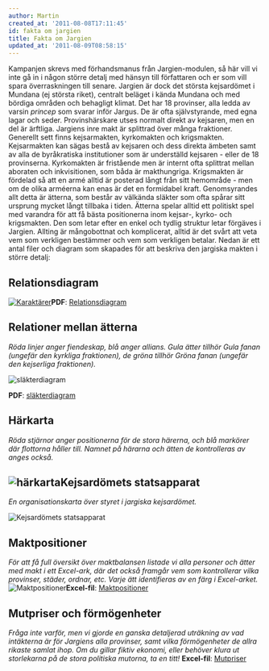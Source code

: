 ```yaml
---
author: Martin
created_at: '2011-08-08T17:11:45'
id: fakta om jargien
title: Fakta om Jargien
updated_at: '2011-08-09T08:58:15'
---
```

Kampanjen skrevs med förhandsmanus från Jargien-modulen, så här vill vi inte gå in i någon större detalj med hänsyn till författaren och er som vill spara överraskningen till senare. Jargien är dock det största kejsardömet i Mundana (ej största riket), centralt beläget i kända Mundana och med bördiga områden och behagligt klimat. Det har 18 provinser, alla ledda av varsin *princep* som svarar inför Jargus. De är ofta självstyrande, med egna lagar och seder. Provinshärskare utses normalt direkt av kejsaren, men en del är ärftliga. Jargiens inre makt är splittrad över många fraktioner. Generellt sett finns kejsarmakten, kyrkomakten och krigsmakten. Kejsarmakten kan sägas bestå av kejsaren och dess direkta ämbeten samt av alla de byråkratiska institutioner som är underställd kejsaren - eller de 18 provinserna. Kyrkomakten är fristående men är internt ofta splittrat mellan aboraten och inkvisitionen, som båda är makthungriga. Krigsmakten är fördelad så att en armé alltid är posterad långt från sitt hemområde - men om de olika arméerna kan enas är det en formidabel kraft. Genomsyrandes allt detta är ätterna, som består av välkända släkter som ofta spårar sitt ursprung mycket långt tillbaka i tiden. Ätterna spelar alltid ett politiskt spel med varandra för att få bästa positionerna inom kejsar-, kyrko- och krigsmakten. Den som letar efter en enkel och tydlig struktur letar förgäves i Jargien. Allting är mångobottnat och komplicerat, alltid är det svårt att veta vem som verkligen bestämmer och vem som verkligen betalar. Nedan är ett antal filer och diagram som skapades för att beskriva den jargiska makten i större detalj:

## Relationsdiagram

[<img src="http://kampanj.ripperdoc.net/wp-content/uploads/Karaktärer-1007x1024.jpg" title="Karaktärer" class="aligncenter size-large wp-image-1047" />]**PDF**: [Relationsdiagram]

## Relationer mellan ätterna

*Röda linjer anger fiendeskap, blå anger allians. Gula ätter tillhör Gula fanan (ungefär den kyrkliga fraktionen), de gröna tillhör Gröna fanan (ungefär den kejserliga fraktionen).*

<img src="http://kampanj.ripperdoc.net/wp-content/uploads/släkterdiagram.jpg" title="släkterdiagram" class="aligncenter size-full wp-image-1080" />

**PDF**: [släkterdiagram]

## Härkarta

*Röda stjärnor anger positionerna för de stora härerna, och blå markörer där flottorna håller till. Namnet på härarna och ätten de kontrolleras av anges också.*

## <img src="http://kampanj.ripperdoc.net/wp-content/uploads/härkarta.jpg" title="härkarta" class="aligncenter size-full wp-image-1079" />Kejsardömets statsapparat

*En organisationskarta över styret i jargiska kejsardömet.*

<img src="http://kampanj.ripperdoc.net/wp-content/uploads/Kejsardömets-statsapparat1.jpg" title="Kejsardömets statsapparat" class="aligncenter size-full wp-image-1078" />

## Maktpositioner

*För att få full översikt över maktbalansen listade vi alla personer och ätter med makt i ett Excel-ark, där det också framgår vem som kontrollerar vilka provinser, städer, ordnar, etc. Varje ätt identifieras av en färg i Excel-arket.* <img src="http://kampanj.ripperdoc.net/wp-content/uploads/Maktpositioner.png" title="Maktpositioner" class="aligncenter size-full wp-image-1101" />**Excel-fil**: [Maktpositioner]

## Mutpriser och förmögenheter

*Fråga inte varför, men vi gjorde en ganska detaljerad uträkning av vad intäkterna är för Jargiens alla provinser, samt vilka förmögenheter de allra rikaste samlat ihop. Om du gillar fiktiv ekonomi, eller behöver klura ut storlekarna på de stora politiska mutorna, ta en titt!* **Excel-fil**: [Mutpriser]

  [<img src="http://kampanj.ripperdoc.net/wp-content/uploads/Karaktärer-1007x1024.jpg" title="Karaktärer" class="aligncenter size-large wp-image-1047" />]: http://kampanj.ripperdoc.net/wp-content/uploads/Karaktärer.jpg
  [Relationsdiagram]: http://kampanj.ripperdoc.net/wp-content/uploads/Relationsdiagram.pdf
  [släkterdiagram]: http://kampanj.ripperdoc.net/wp-content/uploads/släkterdiagram.pdf
  [Maktpositioner]: http://kampanj.ripperdoc.net/wp-content/uploads/Maktpositioner.xlsx
  [Mutpriser]: http://kampanj.ripperdoc.net/wp-content/uploads/Mutpriser.xlsx
